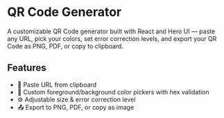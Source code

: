 # QR Code Generator

A customizable QR Code generator built with React and Hero UI — paste any URL, pick your colors, set error correction levels, and export your QR Code as PNG, PDF, or copy to clipboard.

## Features

- 🔗 Paste URL from clipboard
- 🎨 Custom foreground/background color pickers with hex validation
- ⚙️ Adjustable size & error correction level
- 📤 Export to PNG, PDF, or copy as image
